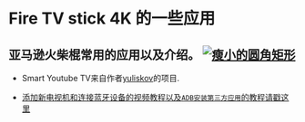 # Fire TV stick 4K 的一些应用


## 亚马逊火柴棍常用的应用以及介绍。 [![瘦小的圆角矩形](https://img.shields.io/badge/我的-淘宝店铺-brightgreen.svg?style=plastic)](https://item.taobao.com/item.htm?spm=a1z10.1-c.w4004-5759726203.2.63e6362fkQaoVr&id=586454403742)


* Smart Youtube TV来自作者[yuliskov](https://github.com/yuliskov/SmartYouTubeTV)的项目.

* [添加新电视机和连接蓝牙设备的视频教程以及`ADB安装第三方应用`的教程请戳这里](https://drive.google.com/open?id=1rTUeXJX8zQlmNUGqomyMLMwmMuaG9I8M)
